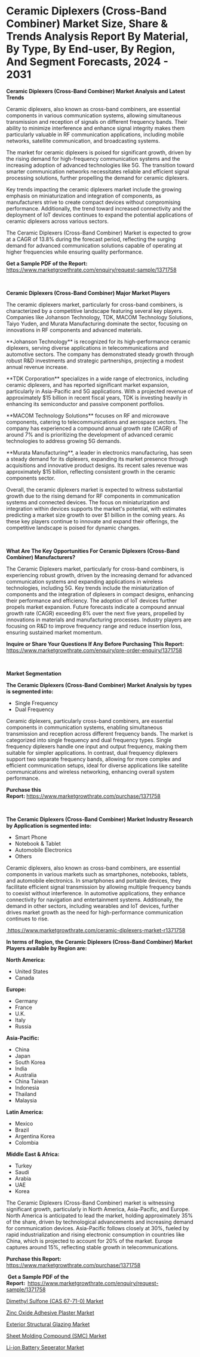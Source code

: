 <p><h1>Ceramic Diplexers (Cross-Band Combiner) Market Size, Share & Trends Analysis Report By Material, By Type, By End-user, By Region, And Segment Forecasts, 2024 - 2031</h1></p><p><strong>Ceramic Diplexers (Cross-Band Combiner) Market Analysis and Latest Trends</strong></p>
<p><p>Ceramic diplexers, also known as cross-band combiners, are essential components in various communication systems, allowing simultaneous transmission and reception of signals on different frequency bands. Their ability to minimize interference and enhance signal integrity makes them particularly valuable in RF communication applications, including mobile networks, satellite communication, and broadcasting systems. </p><p>The market for ceramic diplexers is poised for significant growth, driven by the rising demand for high-frequency communication systems and the increasing adoption of advanced technologies like 5G. The transition toward smarter communication networks necessitates reliable and efficient signal processing solutions, further propelling the demand for ceramic diplexers. </p><p>Key trends impacting the ceramic diplexers market include the growing emphasis on miniaturization and integration of components, as manufacturers strive to create compact devices without compromising performance. Additionally, the trend toward increased connectivity and the deployment of IoT devices continues to expand the potential applications of ceramic diplexers across various sectors. </p><p>The Ceramic Diplexers (Cross-Band Combiner) Market is expected to grow at a CAGR of 13.8% during the forecast period, reflecting the surging demand for advanced communication solutions capable of operating at higher frequencies while ensuring quality performance.</p></p>
<p><strong>Get a Sample PDF of the Report:&nbsp;</strong> <a href="https://www.marketgrowthrate.com/enquiry/request-sample/1371758">https://www.marketgrowthrate.com/enquiry/request-sample/1371758</a></p>
<p>&nbsp;</p>
<p><strong>Ceramic Diplexers (Cross-Band Combiner) Major Market Players</strong></p>
<p><p>The ceramic diplexers market, particularly for cross-band combiners, is characterized by a competitive landscape featuring several key players. Companies like Johanson Technology, TDK, MACOM Technology Solutions, Taiyo Yuden, and Murata Manufacturing dominate the sector, focusing on innovations in RF components and advanced materials.</p><p>**Johanson Technology** is recognized for its high-performance ceramic diplexers, serving diverse applications in telecommunications and automotive sectors. The company has demonstrated steady growth through robust R&D investments and strategic partnerships, projecting a modest annual revenue increase.</p><p>**TDK Corporation** specializes in a wide range of electronics, including ceramic diplexers, and has reported significant market expansion, particularly in Asia-Pacific and 5G applications. With a projected revenue of approximately $15 billion in recent fiscal years, TDK is investing heavily in enhancing its semiconductor and passive component portfolios.</p><p>**MACOM Technology Solutions** focuses on RF and microwave components, catering to telecommunications and aerospace sectors. The company has experienced a compound annual growth rate (CAGR) of around 7% and is prioritizing the development of advanced ceramic technologies to address growing 5G demands.</p><p>**Murata Manufacturing**, a leader in electronics manufacturing, has seen a steady demand for its diplexers, expanding its market presence through acquisitions and innovative product designs. Its recent sales revenue was approximately $15 billion, reflecting consistent growth in the ceramic components sector.</p><p>Overall, the ceramic diplexers market is expected to witness substantial growth due to the rising demand for RF components in communication systems and connected devices. The focus on miniaturization and integration within devices supports the market's potential, with estimates predicting a market size growth to over $1 billion in the coming years. As these key players continue to innovate and expand their offerings, the competitive landscape is poised for dynamic changes.</p></p>
<p>&nbsp;</p>
<p><strong>What Are The Key Opportunities For Ceramic Diplexers (Cross-Band Combiner) Manufacturers?</strong></p>
<p><p>The Ceramic Diplexers market, particularly for cross-band combiners, is experiencing robust growth, driven by the increasing demand for advanced communication systems and expanding applications in wireless technologies, including 5G. Key trends include the miniaturization of components and the integration of diplexers in compact designs, enhancing their performance and efficiency. The adoption of IoT devices further propels market expansion. Future forecasts indicate a compound annual growth rate (CAGR) exceeding 8% over the next five years, propelled by innovations in materials and manufacturing processes. Industry players are focusing on R&D to improve frequency range and reduce insertion loss, ensuring sustained market momentum.</p></p>
<p><strong>Inquire or Share Your Questions If Any Before Purchasing This Report:</strong> <a href="https://www.marketgrowthrate.com/enquiry/pre-order-enquiry/1371758">https://www.marketgrowthrate.com/enquiry/pre-order-enquiry/1371758</a></p>
<p>&nbsp;</p>
<p><strong>Market Segmentation</strong></p>
<p><strong>The Ceramic Diplexers (Cross-Band Combiner) Market Analysis by types is segmented into:</strong></p>
<p><ul><li>Single Frequency</li><li>Dual Frequency</li></ul></p>
<p><p>Ceramic diplexers, particularly cross-band combiners, are essential components in communication systems, enabling simultaneous transmission and reception across different frequency bands. The market is categorized into single frequency and dual frequency types. Single frequency diplexers handle one input and output frequency, making them suitable for simpler applications. In contrast, dual frequency diplexers support two separate frequency bands, allowing for more complex and efficient communication setups, ideal for diverse applications like satellite communications and wireless networking, enhancing overall system performance.</p></p>
<p><strong>Purchase this Report:&nbsp;</strong><a href="https://www.marketgrowthrate.com/purchase/1371758">https://www.marketgrowthrate.com/purchase/1371758</a></p>
<p>&nbsp;</p>
<p><strong>The Ceramic Diplexers (Cross-Band Combiner) Market Industry Research by Application is segmented into:</strong></p>
<p><ul><li>Smart Phone</li><li>Notebook & Tablet</li><li>Automobile Electronics</li><li>Others</li></ul></p>
<p><p>Ceramic diplexers, also known as cross-band combiners, are essential components in various markets such as smartphones, notebooks, tablets, and automobile electronics. In smartphones and portable devices, they facilitate efficient signal transmission by allowing multiple frequency bands to coexist without interference. In automotive applications, they enhance connectivity for navigation and entertainment systems. Additionally, the demand in other sectors, including wearables and IoT devices, further drives market growth as the need for high-performance communication continues to rise.</p></p>
<p><a href="https://www.marketgrowthrate.com/ceramic-diplexers-market-r1371758">&nbsp;https://www.marketgrowthrate.com/ceramic-diplexers-market-r1371758</a></p>
<p><strong>In terms of Region, the Ceramic Diplexers (Cross-Band Combiner) Market Players available by Region are:</strong></p>
<p>
    <p> <strong> North America: </strong>
        <ul>
            <li>United States</li>
            <li>Canada</li>
        </ul>
        </p> 
    <p> <strong> Europe: </strong>
        <ul>
            <li>Germany</li>
            <li>France</li>
            <li>U.K.</li>
            <li>Italy</li>
            <li>Russia</li>
        </ul>
        </p> 
    <p> <strong> Asia-Pacific: </strong>
        <ul>
            <li>China</li>
            <li>Japan</li>
            <li>South Korea</li>
            <li>India</li>
            <li>Australia</li>
            <li>China Taiwan</li>
            <li>Indonesia</li>
            <li>Thailand</li>
            <li>Malaysia</li>
        </ul>
        </p> 
    <p> <strong> Latin America: </strong>
        <ul>
            <li>Mexico</li>
            <li>Brazil</li>
            <li>Argentina Korea</li>
            <li>Colombia</li>
        </ul>
        </p> 
    <p> <strong> Middle East & Africa: </strong>
        <ul>
            <li>Turkey</li>
            <li>Saudi</li>
            <li>Arabia</li>
            <li>UAE</li>
            <li>Korea</li>
        </ul>
    </p>
    </p>
<p><p>The Ceramic Diplexers (Cross-Band Combiner) market is witnessing significant growth, particularly in North America, Asia-Pacific, and Europe. North America is anticipated to lead the market, holding approximately 35% of the share, driven by technological advancements and increasing demand for communication devices. Asia-Pacific follows closely at 30%, fueled by rapid industrialization and rising electronic consumption in countries like China, which is projected to account for 20% of the market. Europe captures around 15%, reflecting stable growth in telecommunications.</p></p>
<p><strong>Purchase this Report: </strong><a href="https://www.marketgrowthrate.com/purchase/1371758">https://www.marketgrowthrate.com/purchase/1371758</a></p>
<p>&nbsp;<strong>Get a Sample PDF of the Report:&nbsp;&nbsp;</strong><a href="https://www.marketgrowthrate.com/enquiry/request-sample/1371758">https://www.marketgrowthrate.com/enquiry/request-sample/1371758</a></p>
<p><strong></strong></p>
<p><p><a href="https://issuu.com/reportprime-2/docs/dimethyl-sulfone-cas-67-71-0-market_40bcd7463211f4">Dimethyl Sulfone (CAS 67-71-0) Market</a></p><p><a href="https://www.linkedin.com/pulse/global-zinc-oxide-adhesive-plaster-market-projected-grow-cagr-m0hwe?trackingId=ljqeiDtVTAiPZt2mnNSupg%3D%3D">Zinc Oxide Adhesive Plaster Market</a></p><p><a href="https://medium.com/@jackieletyffler6766766/an-in-depth-analysis-of-the-global-exterior-structural-glazing-market-scope-and-its-rapid-growing-6-7dfe907247de">Exterior Structural Glazing Market</a></p><p><a href="https://medium.com/@jackieletyffler6766766/deep-dive-into-the-sheet-molding-compound-smc-market-itstrends-market-segmentation-and-c3381a5c6d2e?postPublishedType=repub">Sheet Molding Compound (SMC) Market</a></p><p><a href="https://issuu.com/reportprime-2/docs/li-ion-battery-seperator-market-siz_c96ae3b17f5f49">Li-ion Battery Seperator Market</a></p></p>